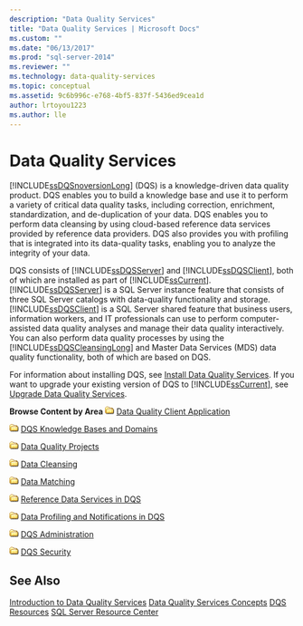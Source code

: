 ```yaml
---
description: "Data Quality Services"
title: "Data Quality Services | Microsoft Docs"
ms.custom: ""
ms.date: "06/13/2017"
ms.prod: "sql-server-2014"
ms.reviewer: ""
ms.technology: data-quality-services
ms.topic: conceptual
ms.assetid: 9c6b996c-e768-4bf5-837f-5436ed9cea1d
author: lrtoyou1223
ms.author: lle
---
```

# Data Quality Services
  [!INCLUDE[ssDQSnoversionLong](../includes/ssdqsnoversionlong-md.md)] (DQS) is a knowledge-driven data quality product. DQS enables you to build a knowledge base and use it to perform a variety of critical data quality tasks, including correction, enrichment, standardization, and de-duplication of your data. DQS enables you to perform data cleansing by using cloud-based reference data services provided by reference data providers. DQS also provides you with profiling that is integrated into its data-quality tasks, enabling you to analyze the integrity of your data.

 DQS consists of [!INCLUDE[ssDQSServer](../includes/ssdqsserver-md.md)] and [!INCLUDE[ssDQSClient](../includes/ssdqsclient-md.md)], both of which are installed as part of [!INCLUDE[ssCurrent](../includes/sscurrent-md.md)]. [!INCLUDE[ssDQSServer](../includes/ssdqsserver-md.md)] is a SQL Server instance feature that consists of three SQL Server catalogs with data-quality functionality and storage. [!INCLUDE[ssDQSClient](../includes/ssdqsclient-md.md)] is a SQL Server shared feature that business users, information workers, and IT professionals can use to perform computer-assisted data quality analyses and manage their data quality interactively. You can also perform data quality processes by using the [!INCLUDE[ssDQSCleansingLong](../includes/ssdqscleansinglong-md.md)] and Master Data Services (MDS) data quality functionality, both of which are based on DQS.

 For information about installing DQS, see [Install Data Quality Services](install-windows/install-data-quality-services.md). If you want to upgrade your existing version of DQS to [!INCLUDE[ssCurrent](../includes/sscurrent-md.md)], see [Upgrade Data Quality Services](../database-engine/install-windows/upgrade-data-quality-services.md).

 **Browse Content by Area**
 ![Small File Folder Icon](../../2014/integration-services/media/filefolder-small.gif "Small File Folder Icon") [Data Quality Client Application](../../2014/data-quality-services/data-quality-client-application.md)

 ![Small File Folder Icon](../../2014/integration-services/media/filefolder-small.gif "Small File Folder Icon") [DQS Knowledge Bases and Domains](../../2014/data-quality-services/dqs-knowledge-bases-and-domains.md)

 ![Small File Folder Icon](../../2014/integration-services/media/filefolder-small.gif "Small File Folder Icon") [Data Quality Projects](../../2014/data-quality-services/data-quality-projects-dqs.md)

 ![Small File Folder Icon](../../2014/integration-services/media/filefolder-small.gif "Small File Folder Icon") [Data Cleansing](../../2014/data-quality-services/data-cleansing.md)

 ![Small File Folder Icon](../../2014/integration-services/media/filefolder-small.gif "Small File Folder Icon") [Data Matching](../../2014/data-quality-services/data-matching.md)

 ![Small File Folder Icon](../../2014/integration-services/media/filefolder-small.gif "Small File Folder Icon") [Reference Data Services in DQS](../../2014/data-quality-services/reference-data-services-in-dqs.md)

 ![Small File Folder Icon](../../2014/integration-services/media/filefolder-small.gif "Small File Folder Icon") [Data Profiling and Notifications in DQS](../../2014/data-quality-services/data-profiling-and-notifications-in-dqs.md)

 ![Small File Folder Icon](../../2014/integration-services/media/filefolder-small.gif "Small File Folder Icon") [DQS Administration](../../2014/data-quality-services/dqs-administration.md)

 ![Small File Folder Icon](../../2014/integration-services/media/filefolder-small.gif "Small File Folder Icon") [DQS Security](../../2014/data-quality-services/dqs-security.md)

## See Also
 [Introduction to Data Quality Services](../../2014/data-quality-services/introduction-to-data-quality-services.md) 
 [Data Quality Services Concepts](../../2014/data-quality-services/data-quality-services-concepts.md) 
 [DQS Resources](https://technet.microsoft.com/sqlserver/hh780961) 
 [SQL Server Resource Center](https://go.microsoft.com/fwlink/?linkID=219676)


